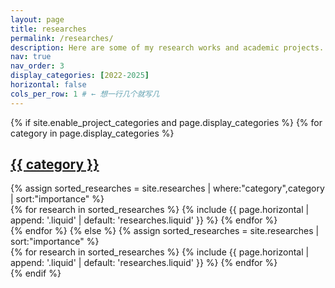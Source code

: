 ```yaml
---
layout: page
title: researches
permalink: /researches/
description: Here are some of my research works and academic projects.
nav: true
nav_order: 3
display_categories: [2022-2025]
horizontal: false
cols_per_row: 1 # ← 想一行几个就写几
---
```


<div class="researches">
{% if site.enable_project_categories and page.display_categories %}
  {% for category in page.display_categories %}
    <a id="{{ category }}" href=".#{{ category }}"><h2 class="category">{{ category }}</h2></a>
    {% assign sorted_researches = site.researches | where:"category",category | sort:"importance" %}
    <div class="row row-cols-1 row-cols-md-{{ page.cols_per_row }}">
      {% for research in sorted_researches %}
        {% include {{ page.horizontal | append: '.liquid' | default: 'researches.liquid' }} %}
      {% endfor %}
    </div>
  {% endfor %}
{% else %}
  {% assign sorted_researches = site.researches | sort:"importance" %}
  <div class="row row-cols-1 row-cols-md-{{ page.cols_per_row }}">
    {% for research in sorted_researches %}
      {% include {{ page.horizontal | append: '.liquid' | default: 'researches.liquid' }} %}
    {% endfor %}
  </div>
{% endif %}
</div>
